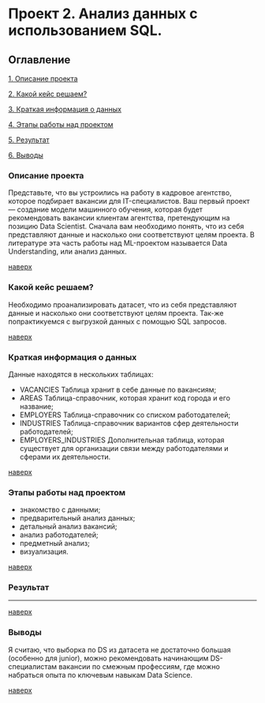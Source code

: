 # Проект 2. Анализ данных с использованием SQL.

## Оглавление
[1. Описание проекта](https://github.com/Dennniskoo/data_science/blob/main/Project_2/README.MD#Описание-проекта)

[2. Какой кейс решаем?](https://github.com/Dennniskoo/data_science/blob/main/Project_2/README.MD#Какой-кейс-решаем)

[3. Краткая информация о данных](https://github.com/Dennniskoo/data_science/blob/main/Project_2/README.MD#Краткая-информация-о-данных)

[4. Этапы работы над проектом](https://github.com/Dennniskoo/data_science/blob/main/Project_2/README.MD#Этапы-работы-над-проектом)

[5. Результат](https://github.com/Dennniskoo/data_science/blob/main/Project_2/README.MD#Результат)

[6. Выводы](https://github.com/Dennniskoo/data_science/blob/main/Project_2/README.MD#Выводы)

### Описание проекта

Представьте, что вы устроились на работу в кадровое агентство, которое подбирает вакансии для IT-специалистов. Ваш первый проект — создание модели машинного обучения, которая будет рекомендовать вакансии клиентам агентства, претендующим на позицию Data Scientist. Сначала вам необходимо понять, что из себя представляют данные и насколько они соответствуют целям проекта. В литературе эта часть работы над ML-проектом называется Data Understanding, или анализ данных.

[наверх](https://github.com/Dennniskoo/data_science/blob/main/Project_2/README.MD#Оглавление)

### Какой кейс решаем?

Необходимо проанализировать датасет, что из себя представляют данные и насколько они соответствуют целям проекта. Так-же попрактикуемся с выгрузкой данных с помощью SQL запросов.

[наверх](https://github.com/Dennniskoo/data_science/blob/main/Project_2/README.MD#Оглавление)


### Краткая информация о данных

Данные находятся в нескольких таблицах: 

* VACANCIES  Таблица хранит в себе данные по вакансиям;
* AREAS  Таблица-справочник, которая хранит код города и его название;
* EMPLOYERS  Таблица-справочник со списком работодателей;
* INDUSTRIES  Таблица-справочник вариантов сфер деятельности работодателей;
* EMPLOYERS_INDUSTRIES  Дополнительная таблица, которая существует для организации связи между работодателями и сферами их деятельности.

[наверх](https://github.com/Dennniskoo/data_science/blob/main/Project_2/README.MD#Оглавление)

### Этапы работы над проектом

* знакомство с данными;
* предварительный анализ данных;
* детальный анализ вакансий;
* анализ работодателей;
* предметный анализ;
* визуализация.

[наверх](https://github.com/Dennniskoo/data_science/blob/main/Project_2/README.MD#Оглавление)

### Результат

---

[наверх](https://github.com/Dennniskoo/data_science/blob/main/Project_2/README.MD#Оглавление)

### Выводы

Я считаю, что выборка по DS из датасета не достаточно большая (особенно для junior), можно рекомендовать начинающим DS-специалистам вакансии по смежным профессиям, где можно набраться опыта по ключевым навыкам Data Science.

[наверх](https://github.com/Dennniskoo/data_science/blob/main/Project_2/README.MD#Оглавление)